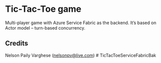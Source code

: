 # Tic-Tac-Toe game
Multi-player game with Azure Service Fabric as the backend. It’s based on Actor model – turn-based concurrency.

## Credits
Nelson Paily Varghese (nelsonpv@live.com)
#   T i c T a c T o e S e r v i c e F a b r i c B a k  
 